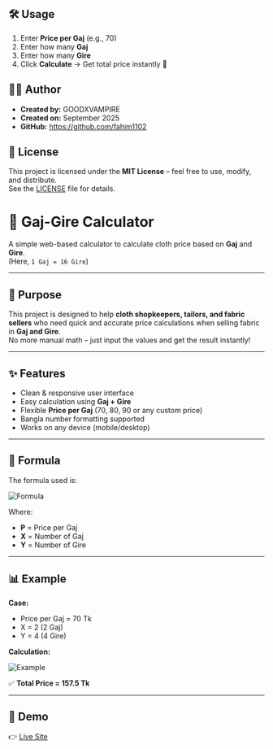 

## 🛠️ Usage
1. Enter **Price per Gaj** (e.g., 70)  
2. Enter how many **Gaj**  
3. Enter how many **Gire**  
4. Click **Calculate** → Get total price instantly 🎉  

## 👨‍💻 Author
- **Created by:** GOODXVAMPIRE
- **Created on:** September 2025  
- **GitHub:** https://github.com/fahim1102 


## 📜 License
This project is licensed under the **MIT License** – feel free to use, modify, and distribute.  
See the [LICENSE](LICENSE) file for details.



# 🧮 Gaj-Gire Calculator  

A simple web-based calculator to calculate cloth price based on **Gaj** and **Gire**.  
(Here, `1 Gaj = 16 Gire`)  

---

## 🎯 Purpose
This project is designed to help **cloth shopkeepers, tailors, and fabric sellers** who need quick and accurate price calculations when selling fabric in **Gaj and Gire**.  
No more manual math – just input the values and get the result instantly!  

---

## ✨ Features
- Clean & responsive user interface  
- Easy calculation using **Gaj + Gire**  
- Flexible **Price per Gaj** (70, 80, 90 or any custom price)  
- Bangla number formatting supported  
- Works on any device (mobile/desktop)  

---

## 🧮 Formula  

The formula used is:  

![Formula](https://latex.codecogs.com/svg.latex?Total%20Price=(X%20\times%20P)+\Big(\dfrac{P}{16}\times%20Y\Big))  

Where:  
- **P** = Price per Gaj  
- **X** = Number of Gaj  
- **Y** = Number of Gire  

---

## 📊 Example  

**Case:**  
- Price per Gaj = 70 Tk  
- X = 2 (2 Gaj)  
- Y = 4 (4 Gire)  

**Calculation:**  

![Example](https://latex.codecogs.com/svg.latex?(2%20\times%2070)+\Big(\dfrac{70}{16}\times4\Big)=157.5)  

✅ **Total Price = 157.5 Tk**  

---

## 🚀 Demo
👉 [Live Site](https://your-username.github.io/your-repo-name/)  
